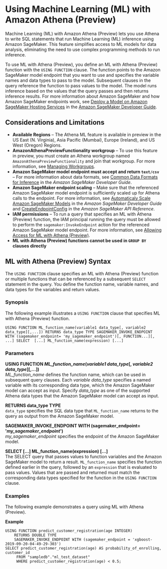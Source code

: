 # Using Machine Learning \(ML\) with Amazon Athena \(Preview\)<a name="querying-mlmodel"></a>

Machine Learning \(ML\) with Amazon Athena \(Preview\) lets you use Athena to write SQL statements that run Machine Learning \(ML\) inference using Amazon SageMaker\. This feature simplifies access to ML models for data analysis, eliminating the need to use complex programming methods to run inference\.

To use ML with Athena \(Preview\), you define an ML with Athena \(Preview\) function with the `USING FUNCTION` clause\. The function points to the Amazon SageMaker model endpoint that you want to use and specifies the variable names and data types to pass to the model\. Subsequent clauses in the query reference the function to pass values to the model\. The model runs inference based on the values that the query passes and then returns inference results\. For more information about Amazon SageMaker and how Amazon SageMaker endpoints work, see [Deploy a Model on Amazon SageMaker Hosting Services](https://docs.aws.amazon.com/sagemaker/latest/dg/how-it-works-hosting.html) in the [Amazon SageMaker Developer Guide](https://docs.aws.amazon.com/sagemaker/latest/dg/)\.

## Considerations and Limitations<a name="considerations-and-limitations"></a>
+ **Available Regions** – The Athena ML feature is available in preview in the US East \(N\. Virginia\), Asia Pacific \(Mumbai\), Europe \(Ireland\), and US West \(Oregon\) Regions\. 
+ **AmazonAthenaPreviewFunctionality workgroup** – To use this feature in preview, you must create an Athena workgroup named `AmazonAthenaPreviewFunctionality` and join that workgroup\. For more information, see [Managing Workgroups](workgroups-create-update-delete.md)\.
+ **Amazon SageMaker model endpoint must accept and return `text/csv`** – For more information about data formats, see [Common Data Formats for Inference](https://docs.aws.amazon.com/sagemaker/latest/dg/cdf-inference.html) in the *Amazon SageMaker Developer Guide*\.
+ **Amazon SageMaker endpoint scaling** – Make sure that the referenced Amazon SageMaker model endpoint is sufficiently scaled up for Athena calls to the endpoint\. For more information, see [Automaticaly Scale Amazon SageMaker Models](https://docs.aws.amazon.com/sagemaker/latest/dg/endpoint-auto-scaling.html) in the *Amazon SageMaker Developer Guide* and [CreateEndpointConfig](https://docs.aws.amazon.com/sagemaker/latest/dg/API_CreateEndpointConfig.html) in the *Amazon SageMaker API Reference*\.
+ **IAM permissions** – To run a query that specifies an ML with Athena \(Preview\) function, the IAM principal running the query must be allowed to perform the `sagemaker:InvokeEndpoint` action for the referenced Amazon SageMaker model endpoint\. For more information, see [Allowing Access for ML with Athena \(Preview\)](machine-learning-iam-access.md)\.
+ **ML with Athena \(Preview\) functions cannot be used in `GROUP BY` clauses directly**

## ML with Athena \(Preview\) Syntax<a name="ml-syntax"></a>

The `USING FUNCTION` clause specifies an ML with Athena \(Preview\) function or multiple functions that can be referenced by a subsequent `SELECT` statement in the query\. You define the function name, variable names, and data types for the variables and return values\.

### Synopsis<a name="ml-synopsis"></a>

The following example illustrates a `USING FUNCTION` clause that specifies ML with Athena \(Preview\) function\.

```
USING FUNCTION ML_function_name(variable1 data_type[, variable2 data_type][,...]) RETURNS data_type TYPE SAGEMAKER_INVOKE_ENDPOINT WITH (sagemaker_endpoint= 'my_sagemaker_endpoint')[, FUNCTION...][, ...] SELECT  [...] ML_function_name(expression) [...]
```

### Parameters<a name="udf-parameters"></a>

**USING FUNCTION *ML\_function\_name*\(*variable1 data\_type*\[, *variable2 data\_type*\]\[,\.\.\.\]\)**  
*ML\_function\_name* defines the function name, which can be used in subsequent query clauses\. Each *variable data\_type* specifies a named variable with its corresponding data type, which the Amazon SageMaker model can accept as input\. Specify *data\_type* as one of the supported Athena data types that the Amazon SageMaker model can accept as input\.

**RETURNS data\_type TYPE**  
`data_type` specifies the SQL data type that `ML_function_name` returns to the query as output from the Amazon SageMaker model\.

**SAGEMAKER\_INVOKE\_ENDPOINT WITH \(sagemaker\_endpoint= '*my\_sagemaker\_endpoint*'\)**  
*my\_sagemaker\_endpoint* specifies the endpoint of the Amazon SageMaker model\.

**SELECT \[\.\.\.\] ML\_function\_name\(expression\) \[\.\.\.\]**  
The SELECT query that passes values to function variables and the Amazon SageMaker model to return a result\. `ML_function_name` specifies the function defined earlier in the query, followed by an `expression` that is evaluated to pass values\. Values that are passed and returned must match the corresponding data types specified for the function in the `USING FUNCTION` clause\.

### Examples<a name="ml-examples"></a>

The following example demonstrates a query using ML with Athena \(Preview\)\.

**Example**  

```
USING FUNCTION predict_customer_registration(age INTEGER) 
    RETURNS DOUBLE TYPE 
    SAGEMAKER_INVOKE_ENDPOINT WITH (sagemaker_endpoint = 'xgboost-2019-09-20-04-49-29-303') 
SELECT predict_customer_registration(age) AS probability_of_enrolling, customer_id 
     FROM "sampledb"."ml_test_dataset" 
     WHERE predict_customer_registration(age) < 0.5;
```